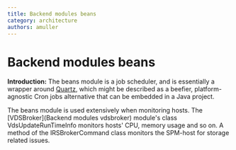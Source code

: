 ```yaml
---
title: Backend modules beans
category: architecture
authors: amuller
---
```


# Backend modules beans

**Introduction:** The beans module is a job scheduler, and is essentially a wrapper around [Quartz](http://quartz-scheduler.org/), which might be described as a beefier, platform-agnostic Cron jobs alternative that can be embedded in a Java project.

The beans module is used extensively when monitoring hosts. The [VDSBroker](Backend modules vdsbroker) module's class VdsUpdateRunTimeInfo monitors hosts' CPU, memory usage and so on. A method of the IRSBrokerCommand class monitors the SPM-host for storage related issues.


